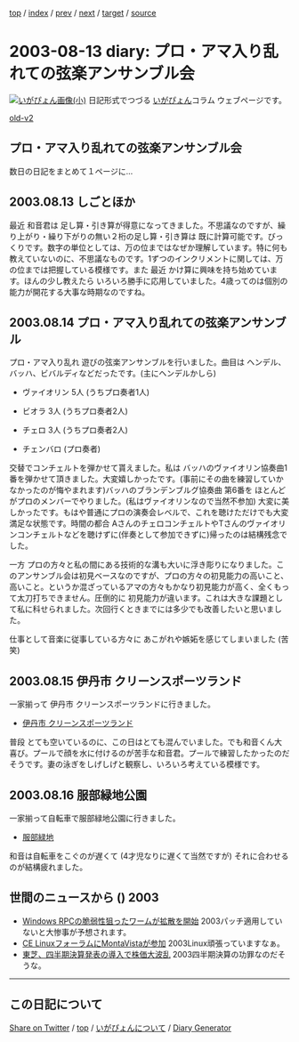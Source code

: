 [top](../index.html) 
 / [index](index.html) 
 / [prev](ig030812.html) 
 / [next](ig030818.html) 
 / [target](https://igapyon.github.io/diary/2003/ig030813.html) 
 / [source](https://github.com/igapyon/diary/blob/gh-pages/2003/ig030813.html.src.md) 

2003-08-13 diary: プロ・アマ入り乱れての弦楽アンサンブル会
=====================================================================================================
[![いがぴょん画像(小)](https://igapyon.github.io/diary/images/iga200306s.jpg "いがぴょん")](https://igapyon.github.io/diary/memo/memoigapyon.html) 日記形式でつづる [いがぴょん](https://igapyon.github.io/diary/memo/memoigapyon.html)コラム ウェブページです。

[old-v2](ig030813-orig.html)

## プロ・アマ入り乱れての弦楽アンサンブル会

数日の日記をまとめて１ページに…


## 2003.08.13 しごとほか

最近 和音君は 足し算・引き算が得意になってきました。不思議なのですが、繰り上がり・繰り下がりの無い２桁の足し算・引き算は 既に計算可能です。びっくりです。数字の単位としては、万の位まではなぜか理解しています。特に何も教えていないのに、不思議なものです。1ずつのインクリメントに関しては、万の位までは把握している模様です。また 最近 かけ算に興味を持ち始めています。ほんの少し教えたら いろいろ勝手に応用していました。4歳ってのは個別の能力が開花する大事な時期なのですね。

## 2003.08.14 プロ・アマ入り乱れての弦楽アンサンブル

プロ・アマ入り乱れ 遊びの弦楽アンサンブルを行いました。曲目は ヘンデル、バッハ、ビバルディなどだったです。(主にヘンデルかしら)

* ヴァイオリン 5人 (うちプロ奏者1人)
  
* ビオラ 3人 (うちプロ奏者2人)
  
* チェロ 3人 (うちプロ奏者2人)
  
* チェンバロ (プロ奏者)

交替でコンチェルトを弾かせて貰えました。私は バッハのヴァイオリン協奏曲1番を弾かせて頂きました。大変嬉しかったです。(事前にその曲を練習していかなかったのが悔やまれます)バッハのブランデンブルグ協奏曲 第6番を ほとんどがプロのメンバーでやりました。(私はヴァイオリンなので当然不参加) 大変に美しかったです。もはや普通にプロの演奏会レベルで、これを聴けただけでも大変満足な状態です。時間の都合 AさんのチェロコンチェルトやTさんのヴァイオリンコンチェルトなどを聴けずに(伴奏として参加できずに)帰ったのは結構残念でした。

一方 プロの方々と私の間にある技術的な溝も大いに浮き彫りになりました。このアンサンブル会は初見ベースなのですが、プロの方々の初見能力の高いこと、高いこと。というか混ざっているアマの方々もかなり初見能力が高く、全くもって太刀打ちできません。圧倒的に 初見能力が違います。これは大きな課題として私に科せられました。次回行くときまでには多少でも改善したいと思いました。

仕事として音楽に従事している方々に あこがれや嫉妬を感じてしまいました (苦笑)

## 2003.08.15 伊丹市 クリーンスポーツランド 

一家揃って 伊丹市 クリーンスポーツランドに行きました。

* [伊丹市 クリーンスポーツランド](http://www.city.itami.hyogo.jp/a_cleanspo.html)

普段 とても空いているのに、この日はとても混んでいました。でも和音くん大喜び。プールで顔を水に付けるのが苦手な和音君。プールで練習したかったのだそうです。妻の泳ぎをしげしげと観察し、いろいろ考えている模様です。

## 2003.08.16 服部緑地公園

一家揃って自転車で服部緑地公園に行きました。

* [服部緑地](http://www.pref.osaka.jp/osaka-pref/koen/hokubu/hattori/hattori.htm)

和音は自転車をこぐのが遅くて (4才児なりに遅くて当然ですが) それに合わせるのが結構疲れました。

## 世間のニュースから () 2003

* [Windows RPCの脆弱性狙ったワームが拡散を開始](http://www.zdnet.co.jp/enterprise/0308/12/epn01.html)  2003パッチ適用していないと大惨事が予想されます。
* [CE LinuxフォーラムにMontaVistaが参加](http://www.zdnet.co.jp/news/0308/12/njbt_01.html)  2003Linux頑張っていますなぁ。
* [東芝、四半期決算発表の導入で株価大波乱](http://japan.cnet.com/column/market/story/0,2000047993,20060405,00.htm)  2003四半期決算の功罪なのだそうな。


----------------------------------------------------------------------------------------------------

## この日記について

[Share on Twitter](https://twitter.com/intent/tweet?hashtags=igapyon%2Cdiary%2C%E3%81%84%E3%81%8C%E3%81%B4%E3%82%87%E3%82%93&text=%E3%83%97%E3%83%AD%E3%83%BB%E3%82%A2%E3%83%9E%E5%85%A5%E3%82%8A%E4%B9%B1%E3%82%8C%E3%81%A6%E3%81%AE%E5%BC%A6%E6%A5%BD%E3%82%A2%E3%83%B3%E3%82%B5%E3%83%B3%E3%83%96%E3%83%AB%E4%BC%9A&url=https%3A%2F%2Figapyon.github.io%2Fdiary%2F2003%2Fig030813.html) / [top](../index.html) / [いがぴょんについて](https://igapyon.github.io/diary/memo/memoigapyon.html) / [Diary Generator](https://github.com/igapyon/igapyonv3)
